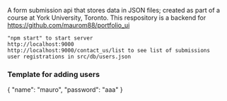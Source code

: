 A form submission api that stores data in JSON files; created as part of a course at York University, Toronto.
This respository is a backend for https://github.com/maurom88/portfolio_ui

    "npm start" to start server
    http://localhost:9000
    http://localhost:9000/contact_us/list to see list of submissions
    user registrations in src/db/users.json

### Template for adding users ###
{
    "name": "mauro",
    "password": "aaa"
}